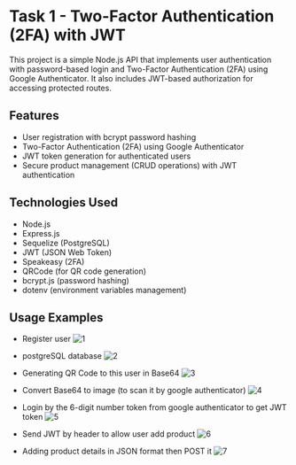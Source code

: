 # Task 1 - Two-Factor Authentication (2FA) with JWT

This project is a simple Node.js API that implements user authentication with password-based login and Two-Factor Authentication (2FA) using Google Authenticator. It also includes JWT-based authorization for accessing protected routes.

## Features
- User registration with bcrypt password hashing
- Two-Factor Authentication (2FA) using Google Authenticator
- JWT token generation for authenticated users
- Secure product management (CRUD operations) with JWT authentication

## Technologies Used
- Node.js
- Express.js
- Sequelize (PostgreSQL)
- JWT (JSON Web Token)
- Speakeasy (2FA)
- QRCode (for QR code generation)
- bcrypt.js (password hashing)
- dotenv (environment variables management)

## Usage Examples
- Register user
![1](https://github.com/user-attachments/assets/94685a2e-9696-4830-acc3-0f826e999ae9)

- postgreSQL database
![2](https://github.com/user-attachments/assets/7c94c815-7523-4b57-847a-ea58ed75c163)

- Generating QR Code to this user in Base64
![3](https://github.com/user-attachments/assets/3ee97eff-3d79-4078-93dd-d32927768943)

- Convert Base64 to image (to scan it by google authenticator)
![4](https://github.com/user-attachments/assets/5061f07f-9353-4585-8654-261a40ec8322)

- Login by the 6-digit number token from google authenticator to get JWT token
![5](https://github.com/user-attachments/assets/dafe894a-f456-407f-b507-9d823e043aeb)

- Send JWT by header to allow user add product
![6](https://github.com/user-attachments/assets/02817588-1595-448a-8600-f4a57a011b10)

- Adding product details in JSON format then POST it
![7](https://github.com/user-attachments/assets/0db84dfb-eb25-4ce8-af6d-0de74a550f20)
